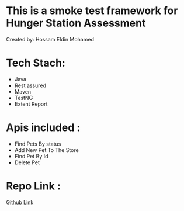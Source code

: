 # This is a smoke test framework for Hunger Station Assessment
Created by: Hossam Eldin Mohamed


# Tech Stach:

- Java 
- Rest assured
- Maven 
- TestNG 
- Extent Report 

# Apis included :  
- Find Pets By status 
- Add New Pet To The Store
- Find Pet By Id
- Delete Pet 

# Repo Link :
[Github Link](https://github.com/hossameldinmohamed/HungerStationAssessment)
